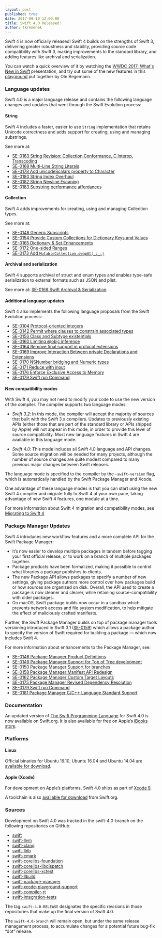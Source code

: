 ```yaml
---
layout: post
published: true
date: 2017-09-19 12:00:00
title: Swift 4.0 Released!
author: tkremenek
---
```


Swift 4 is now officially released!  Swift 4 builds on the strengths of Swift 3, delivering greater robustness and stability, providing source code compatibility with Swift 3, making improvements to the standard library, and adding features like archival and serialization.

You can watch a quick overview of it by watching the [WWDC 2017: What's New in Swift](https://developer.apple.com/videos/play/wwdc2017/402/) presentation, and try out some of the new features in this [playground](https://github.com/ole/whats-new-in-swift-4) put together by Ole Begemann.

### Language updates

Swift 4.0 is a major language release and contains the following language changes and updates that went through the Swift Evolution process:

#### String

Swift 4 includes a faster, easier to use `String` implementation that retains Unicode correctness and adds support for creating, using and managing substrings.

See more at:

* [SE-0163 String Revision: Collection Conformance, C Interop, Transcoding](https://github.com/apple/swift-evolution/blob/master/proposals/0163-string-revision-1.md)
* [SE-0168 Multi-Line String Literals](https://github.com/apple/swift-evolution/blob/master/proposals/0168-multi-line-string-literals.md)
* [SE-0178 Add unicodeScalars property to Character](https://github.com/apple/swift-evolution/blob/master/proposals/0178-character-unicode-view.md)
* [SE-0180 String Index Overhaul](https://github.com/apple/swift-evolution/blob/master/proposals/0180-string-index-overhaul.md)
* [SE-0182 String Newline Escaping](https://github.com/apple/swift-evolution/blob/master/proposals/0182-newline-escape-in-strings.md)
* [SE-0183 Substring performance affordances](https://github.com/apple/swift-evolution/blob/master/proposals/0183-substring-affordances.md)

#### Collection

Swift 4 adds improvements for creating, using and managing Collection types.

See more at:

* [SE-0148 Generic Subscripts](https://github.com/apple/swift-evolution/blob/master/proposals/0148-generic-subscripts.md)
* [SE-0154 Provide Custom Collections for Dictionary Keys and Values](https://github.com/apple/swift-evolution/blob/master/proposals/0154-dictionary-key-and-value-collections.md)
* [SE-0165 Dictionary & Set Enhancements](https://github.com/apple/swift-evolution/blob/master/proposals/0165-dict.md)
* [SE-0172 One-sided Ranges](https://github.com/apple/swift-evolution/blob/master/proposals/0172-one-sided-ranges.md)
* [SE-0173 Add `MutableCollection.swapAt(_:_:)`](https://github.com/apple/swift-evolution/blob/master/proposals/0173-swap-indices.md)

#### Archival and serialization

Swift 4 supports archival of struct and enum types and enables type-safe serialization to external formats such as JSON and plist.

See more at: [SE-0166 Swift Archival & Serialization](https://github.com/apple/swift-evolution/blob/master/proposals/0166-swift-archival-serialization.md)

#### Additional language updates

Swift 4 also implements the following language proposals from the Swift Evolution process:

* [SE-0104 Protocol-oriented integers](https://github.com/apple/swift-evolution/blob/master/proposals/0104-improved-integers.md)
* [SE-0142 Permit where clauses to constrain associated types](https://github.com/apple/swift-evolution/blob/master/proposals/0142-associated-types-constraints.md)
* [SE-0156 Class and Subtype existentials](https://github.com/apple/swift-evolution/blob/master/proposals/0156-subclass-existentials.md)
* [SE-0160 Limiting @objc inference](https://github.com/apple/swift-evolution/blob/master/proposals/0160-objc-inference.md)
* [SE-0164 Remove final support in protocol extensions](https://github.com/apple/swift-evolution/blob/master/proposals/0164-remove-final-support-in-protocol-extensions.md)
* [SE-0169 Improve Interaction Between private Declarations and Extensions](https://github.com/apple/swift-evolution/blob/master/proposals/0169-improve-interaction-between-private-declarations-and-extensions.md)
* [SE-0170 NSNumber bridging and Numeric types](https://github.com/apple/swift-evolution/blob/master/proposals/0170-nsnumber_bridge.md)
* [SE-0171 Reduce with inout](https://github.com/apple/swift-evolution/blob/master/proposals/0171-reduce-with-inout.md)
* [SE-0176 Enforce Exclusive Access to Memory](https://github.com/apple/swift-evolution/blob/master/proposals/0176-enforce-exclusive-access-to-memory.md)
* [SE-0179 Swift run Command](https://github.com/apple/swift-evolution/blob/master/proposals/0179-swift-run-command.md)

#### New compatibility modes

With Swift 4, you may not need to modify your code to use the new version of the compiler.  The compiler supports two language modes:

* *Swift 3.2*: In this mode, the compiler will accept the majority of sources that built with the Swift 3.x compilers.  Updates to previously existing APIs (either those that are part of the standard library or APIs shipped by Apple) will not appear in this mode, in order to provide this level of source compatibility.  Most new language features in Swift 4 are available in this language mode.

* *Swift 4.0*: This mode includes all Swift 4.0 language and API changes.  Some source migration will be needed for many projects, although the number of source changes are quite modest compared to many previous major changes between Swift releases.

The language mode is specified to the compiler by the `-swift-version` flag, which is automatically handled by the Swift Package Manager and Xcode.

One advantage of these language modes is that you can start using the new Swift 4 compiler and migrate fully to Swift 4 at your own pace, taking advantage of new Swift 4 features, one module at a time.

For more information about Swift 4 migration and compatibility modes, see [Migrating to Swift 4](/migration-guide-swift4/)

### Package Manager Updates

Swift 4 introduces new workflow features and a more complete API for the Swift Package Manager:

* It’s now easier to develop multiple packages in tandem before tagging your first official release, or to work on a branch of multiple packages together.
* Package products have been formalized, making it possible to control what libraries a package publishes to clients.
* The new Package API allows packages to specify a number of new settings, giving package authors more control over how packages build or how sources are organized on disk.  Overall, the API used to create a package is now cleaner and clearer, while retaining source-compatibility with older packages.
* On macOS, Swift package builds now occur in a sandbox which prevents network access and file system modification, to help mitigate the effect of maliciously crafted manifests.

Further, the Swift Package Manager builds on top of package manager tools versioning introduced in Swift 3.1 ([SE-0159](https://github.com/apple/swift-evolution/blob/master/proposals/0152-package-manager-tools-version.md)) which allows a package author to specify the version of Swift required for building a package — which now includes Swift 4.

For more information about enhancements to the Package Manager, see:

* [SE-0146 Package Manager Product Definitions](https://github.com/apple/swift-evolution/blob/master/proposals/0146-package-manager-product-definitions.md)
* [SE-0149 Package Manager Support for Top of Tree development](https://github.com/apple/swift-evolution/blob/master/proposals/0149-package-manager-top-of-tree.md)
* [SE-0150 Package Manager Support for branches](https://github.com/apple/swift-evolution/blob/master/proposals/0150-package-manager-branch-support.md)
* [SE-0158 Package Manager Manifest API Redesign](https://github.com/apple/swift-evolution/blob/master/proposals/0158-package-manager-manifest-api-redesign.md)
* [SE-0162 Package Manager Custom Target Layouts](https://github.com/apple/swift-evolution/blob/master/proposals/0162-package-manager-custom-target-layouts.md)
* [SE-0175 Package Manager Revised Dependency Resolution](https://github.com/apple/swift-evolution/blob/master/proposals/0175-package-manager-revised-dependency-resolution.md)
* [SE-0179 Swift run Command](https://github.com/apple/swift-evolution/blob/master/proposals/0179-swift-run-command.md)
* [SE-0181 Package Manager C/C++ Language Standard Support](https://github.com/apple/swift-evolution/blob/master/proposals/0181-package-manager-cpp-language-version.md)

### Documentation

An updated version of [The Swift Programming Language](/documentation/tspl) for Swift 4.0 is now available on Swift.org. It is also available for free on Apple’s [iBooks store](https://itunes.apple.com/us/book/the-swift-programming-language/id881256329?mt=11).

### Platforms

#### Linux

Official binaries for Ubuntu 16.10, Ubuntu 16.04 and Ubuntu 14.04 are
[available for download](/download/).

#### Apple (Xcode)

For development on Apple’s platforms, Swift 4.0 ships as part of [Xcode 9](https://itunes.apple.com/app/xcode/id497799835).

A toolchain is also [available for download](/download/) from Swift.org.

### Sources

Development on Swift 4.0 was tracked in the swift-4.0-branch on the following repositories on GitHub:

* [swift]
* [swift-llvm]
* [swift-clang]
* [swift-lldb]
* [swift-cmark]
* [swift-corelibs-foundation]
* [swift-corelibs-libdispatch]
* [swift-corelibs-xctest]
* [swift-llbuild]
* [swift-package-manager]
* [swift-xcode-playground-support]
* [swift-compiler-rt]
* [swift-integration-tests]

The tag `swift-4.0-RELEASE` designates the specific revisions in those repositories that make up the final version of Swift 4.0.

The `swift-4.0-branch` will remain open, but under the same release management process, to accumulate changes for a potential future bug-fix “dot” release.

[swift]: https://github.com/apple/swift
[swift-llvm]: https://github.com/apple/swift-llvm
[swift-clang]: https://github.com/apple/swift-clang
[swift-lldb]: https://github.com/apple/swift-lldb
[swift-cmark]: https://github.com/apple/swift-cmark
[swift-llbuild]: https://github.com/apple/swift-llbuild
[swift-package-manager]: https://github.com/apple/swift-package-manager
[swift-corelibs-foundation]: https://github.com/apple/swift-corelibs-foundation
[swift-corelibs-libdispatch]: https://github.com/apple/swift-corelibs-libdispatch
[swift-compiler-rt]: https://github.com/apple/swift-compiler-rt
[swift-corelibs-xctest]: https://github.com/apple/swift-corelibs-xctest
[swift-xcode-playground-support]: https://github.com/apple/swift-xcode-playground-support
[swift-integration-tests]: https://github.com/apple/swift-integration-tests
